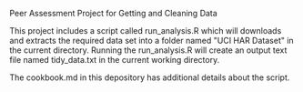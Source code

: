 Peer Assessment Project for Getting and Cleaning Data

This project includes a script called run_analysis.R which will downloads and extracts the required data set into a folder named "UCI HAR Dataset" in the current directory. Running the run_analysis.R will create an output text file named tidy_data.txt in the current working directory.

The cookbook.md in this depository has additional details about the script.